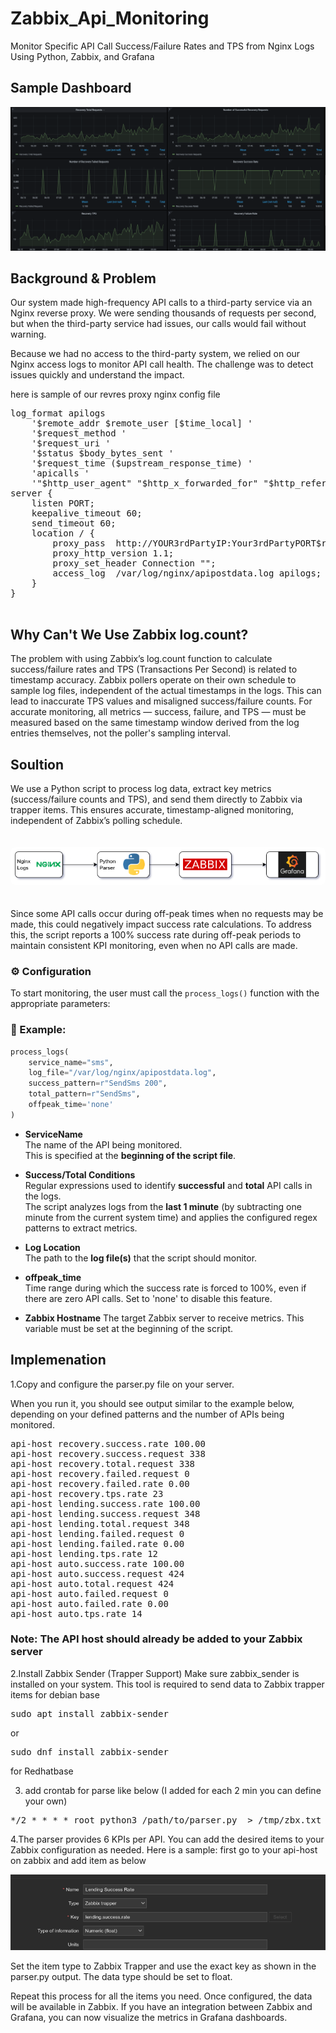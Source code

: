 # Zabbix_Api_Monitoring
Monitor Specific API Call Success/Failure Rates and TPS from Nginx Logs Using Python, Zabbix, and Grafana


## Sample Dashboard

![Dashboard_sample](docs/dashboard_sample.png)


## Background & Problem
Our system made high-frequency API calls to a third-party service via an Nginx reverse proxy. We were sending thousands of requests per second, but when the third-party service had issues, our calls would fail without warning.

Because we had no access to the third-party system, we relied on our Nginx access logs to monitor API call health. The challenge was to detect issues quickly and understand the impact.

here is sample of our revres proxy nginx config file 

<pre>log_format apilogs
    '$remote_addr $remote_user [$time_local] '
    '$request_method '
    '$request_uri '
    '$status $body_bytes_sent '
    '$request_time ($upstream_response_time) '
    'apicalls '
    '"$http_user_agent" "$http_x_forwarded_for" "$http_referer"';
server {
    listen PORT;
    keepalive_timeout 60;
    send_timeout 60;
    location / {
        proxy_pass  http://YOUR3rdPartyIP:Your3rdPartyPORT$request_uri;
        proxy_http_version 1.1;
        proxy_set_header Connection "";
        access_log  /var/log/nginx/apipostdata.log apilogs;
    }
}
  </pre>
## Why Can't We Use Zabbix log.count?

The problem with using Zabbix’s log.count function to calculate success/failure rates and TPS (Transactions Per Second) is related to timestamp accuracy.
Zabbix pollers operate on their own schedule to sample log files, independent of the actual timestamps in the logs. This can lead to inaccurate TPS values and misaligned success/failure counts.
For accurate monitoring, all metrics — success, failure, and TPS — must be measured based on the same timestamp window derived from the log entries themselves, not the poller's sampling interval.

## Soultion 
We use a Python script to process log data, extract key metrics (success/failure counts and TPS), and send them directly to Zabbix via trapper items. This ensures accurate, timestamp-aligned monitoring, independent of Zabbix’s polling schedule.

<p align="center">
  <img src="docs/log_flow.png" alt="Log Flow Diagram" style="margin-top: 20px; margin-bottom: 20px; border-radius: 8px;"/>
</p>

Since some API calls occur during off-peak times when no requests may be made, this could negatively impact success rate calculations. To address this, the script reports a 100% success rate during off-peak periods to maintain consistent KPI monitoring, even when no API calls are made.

### ⚙️ Configuration

To start monitoring, the user must call the `process_logs()` function with the appropriate parameters:
### 🧩 Example:
```python
process_logs(
    service_name="sms",
    log_file="/var/log/nginx/apipostdata.log",
    success_pattern=r"SendSms 200",
    total_pattern=r"SendSms",
    offpeak_time='none'
)
```

- **ServiceName**  
  The name of the API being monitored.  
  This is specified at the **beginning of the script file**.

- **Success/Total Conditions**  
  Regular expressions used to identify **successful** and **total** API calls in the logs.  
  The script analyzes logs from the **last 1 minute** (by subtracting one minute from the current system time) and applies the configured regex patterns to extract metrics.

- **Log Location**  
  The path to the **log file(s)** that the script should monitor.
  
- **offpeak_time**  
  Time range during which the success rate is forced to 100%, even if there are zero API calls.
  Set to 'none' to disable this feature.
  
- **Zabbix Hostname**
  The target Zabbix server to receive metrics.
  This variable must be set at the beginning of the script.


## Implemenation 
1.Copy and configure the parser.py file on your server.

When you run it, you should see output similar to the example below, depending on your defined patterns and the number of APIs being monitored.


<pre>
api-host recovery.success.rate 100.00
api-host recovery.success.request 338
api-host recovery.total.request 338
api-host recovery.failed.request 0
api-host recovery.failed.rate 0.00
api-host recovery.tps.rate 23
api-host lending.success.rate 100.00
api-host lending.success.request 348
api-host lending.total.request 348
api-host lending.failed.request 0
api-host lending.failed.rate 0.00
api-host lending.tps.rate 12
api-host auto.success.rate 100.00
api-host auto.success.request 424
api-host auto.total.request 424
api-host auto.failed.request 0
api-host auto.failed.rate 0.00
api-host auto.tps.rate 14
</pre>

### Note: The API host should already be added to your Zabbix server

2.Install Zabbix Sender (Trapper Support)
Make sure zabbix_sender is installed on your system. This tool is required to send data to Zabbix trapper items
for debian base
<pre>
sudo apt install zabbix-sender 
</pre>
or 
<pre>
sudo dnf install zabbix-sender 
</pre>
for Redhatbase

3. add crontab for parse like below (I added for each 2 min you can define your own) 
<pre>
*/2 * * * * root python3 /path/to/parser.py  > /tmp/zbx.txt && zabbix_sender -c /etc/zabbix/zabbix_agent2.conf -i /tmp/zbx.txt
</pre>

4.The parser provides 6 KPIs per API. You can add the desired items to your Zabbix configuration as needed.
Here is a sample:
first go to your api-host on zabbix and add item as below

![zabbix_item_config](docs/zabbix_item_config.png)

Set the item type to Zabbix Trapper and use the exact key as shown in the parser.py output.
The data type should be set to float.

Repeat this process for all the items you need. Once configured, the data will be available in Zabbix.
If you have an integration between Zabbix and Grafana, you can now visualize the metrics in Grafana dashboards.


